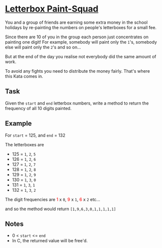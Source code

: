 # [Letterbox Paint-Squad](https://www.codewars.com/kata/letterbox-paint-squad "https://www.codewars.com/kata/597d75744f4190857a00008d")

You and a group of friends are earning some extra money in the school holidays by re-painting the numbers on people's letterboxes for a small fee.

Since there are 10 of you in the group each person just concentrates on painting one digit! For example, somebody will paint only the ```1```'s, somebody else will paint only the ```2```'s and so on...

But at the end of the day you realise not everybody did the same amount of work.

To avoid any fights you need to distribute the money fairly. That's where this Kata comes in.

## Task

Given the ```start``` and ```end``` letterbox numbers, write a method to return the frequency of all 10 digits painted.

## Example

For ```start``` = 125, and ```end``` = 132

The letterboxes are
* 125 = ```1```, ```2```, ```5```
* 126 = ```1```, ```2```, ```6```
* 127 = ```1```, ```2```, ```7```
* 128 = ```1```, ```2```, ```8```
* 129 = ```1```, ```2```, ```9```
* 130 = ```1```, ```3```, ```0```
* 131 = ```1```, ```3```, ```1```
* 132 = ```1```, ```3```, ```2```

The digit frequencies are <span style='color:red;'>1</span> x ```0```, <span style='color:red;'>9</span> x ```1```, <span style='color:red;'>6</span> x ```2``` etc...

and so the method would return ```[1,9,6,3,0,1,1,1,1,1]```

## Notes

* 0 < ```start``` <= ```end```
* In C, the returned value will be free'd.

